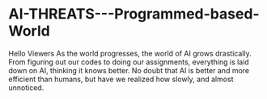 # AI-THREATS---Programmed-based-World
Hello Viewers As the world progresses, the world of AI grows drastically. From figuring out our codes to doing  our assignments, everything is laid down on AI, thinking it knows better. No doubt that AI is better  and more efficient than humans, but have we realized how slowly, and almost unnoticed.
